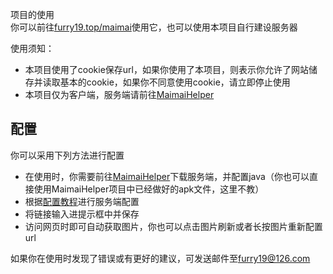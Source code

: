 项目的使用  
你可以前往[furry19.top/maimai](https://furry19.top/maimai)使用它，也可以使用本项目自行建设服务器  

使用须知：
- 本项目使用了cookie保存url，如果你使用了本项目，则表示你允许了网站储存并读取基本的cookie，如果你不同意使用cookie，请立即停止使用
- 本项目仅为客户端，服务端请前往[MaimaiHelper](https://github.com/SomeUtils/MaimaiHelper/releases)

## 配置

你可以采用下列方法进行配置  

- 在使用时，你需要前往[MaimaiHelper](https://github.com/SomeUtils/MaimaiHelper/releases)下载服务端，并配置java（你也可以直接使用MaimaiHelper项目中已经做好的apk文件，这里不教）
- 根据[配置教程](https://www.bilibili.com/video/BV1kT421r74M)进行服务端配置
- 将链接输入进提示框中并保存
- 访问网页时即可自动获取图片，你也可以点击图片刷新或者长按图片重新配置url

如果你在使用时发现了错误或有更好的建议，可发送邮件至[furry19@126.com](mailto:furry19@126.com?subject=错误或建议)  